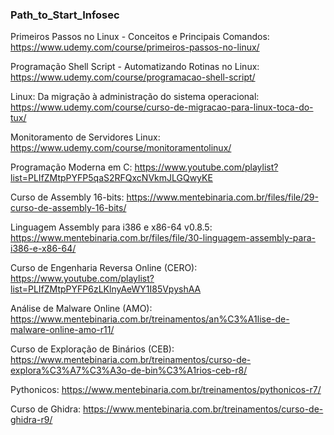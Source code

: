### Path_to_Start_Infosec

Primeiros Passos no Linux - Conceitos e Principais Comandos: https://www.udemy.com/course/primeiros-passos-no-linux/

Programação Shell Script - Automatizando Rotinas no Linux: https://www.udemy.com/course/programacao-shell-script/

Linux: Da migração à administração do sistema operacional: https://www.udemy.com/course/curso-de-migracao-para-linux-toca-do-tux/

Monitoramento de Servidores Linux: https://www.udemy.com/course/monitoramentolinux/

Programação Moderna em C: https://www.youtube.com/playlist?list=PLIfZMtpPYFP5qaS2RFQxcNVkmJLGQwyKE

Curso de Assembly 16-bits: https://www.mentebinaria.com.br/files/file/29-curso-de-assembly-16-bits/

Linguagem Assembly para i386 e x86-64 v0.8.5: https://www.mentebinaria.com.br/files/file/30-linguagem-assembly-para-i386-e-x86-64/

Curso de Engenharia Reversa Online (CERO): https://www.youtube.com/playlist?list=PLIfZMtpPYFP6zLKlnyAeWY1I85VpyshAA

Análise de Malware Online (AMO): https://www.mentebinaria.com.br/treinamentos/an%C3%A1lise-de-malware-online-amo-r11/

Curso de Exploração de Binários (CEB): https://www.mentebinaria.com.br/treinamentos/curso-de-explora%C3%A7%C3%A3o-de-bin%C3%A1rios-ceb-r8/

Pythonicos: https://www.mentebinaria.com.br/treinamentos/pythonicos-r7/

Curso de Ghidra: https://www.mentebinaria.com.br/treinamentos/curso-de-ghidra-r9/
 
